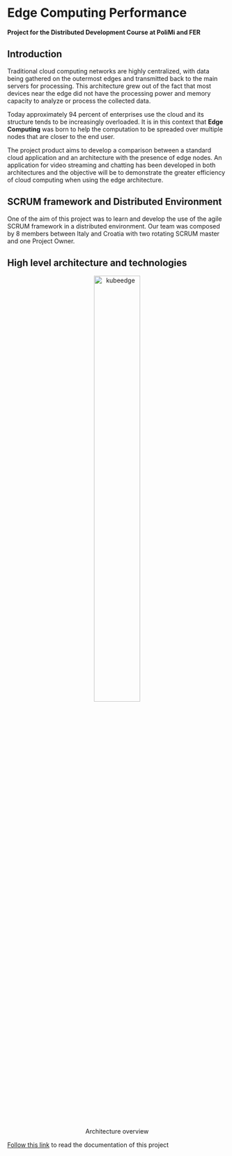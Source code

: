 # Edge Computing Performance
**Project for the Distributed Development Course at PoliMi and FER**
## Introduction
Traditional cloud computing networks are highly centralized, with data being gathered on the outermost edges and transmitted back to the main servers for processing. This architecture grew out of the fact that most devices near the edge did not have the processing power and memory capacity to analyze or process the collected data.

Today approximately 94 percent of enterprises use the cloud and its structure tends to be increasingly overloaded. It is in this context that **Edge Computing** was born to help the computation to be spreaded over multiple nodes that are closer to the end user.

The project product aims to develop a comparison between a standard cloud application and an architecture with the presence of edge nodes. An application for video streaming and chatting has been developed in both architectures and the objective will be to demonstrate the greater efficiency of cloud computing when using the edge architecture.

## SCRUM framework and Distributed Environment
One of the aim of this project was to learn and develop the use of the agile SCRUM framework in a distributed environment. 
Our team was composed by 8 members between Italy and Croatia with two rotating SCRUM master and one Project Owner.


## High level architecture and technologies

<figure>
	<center>
		<img
		src="https://kubeedge.io/img/kubeedge_arch.png"
		alt="kubeedge"
		width="50%">
		<figcaption>Architecture overview</figcaption>
	</center>
</figure>


[Follow this link](https://drive.google.com/drive/folders/1KaGCQgi5YzHulSMd1tcRK_pQs4Diwxm_?usp=sharing) to read the documentation of this project

